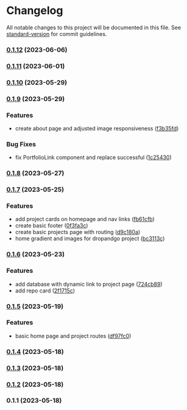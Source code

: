 # Changelog

All notable changes to this project will be documented in this file. See [standard-version](https://github.com/conventional-changelog/standard-version) for commit guidelines.

### [0.1.12](https://github.com/Earthstomp/portfolio/compare/v0.1.11...v0.1.12) (2023-06-06)

### [0.1.11](https://github.com/Earthstomp/portfolio/compare/v0.1.10...v0.1.11) (2023-06-01)

### [0.1.10](https://github.com/Earthstomp/portfolio/compare/v0.1.9...v0.1.10) (2023-05-29)

### [0.1.9](https://github.com/Earthstomp/portfolio/compare/v0.1.8...v0.1.9) (2023-05-29)


### Features

* create about page and adjusted image responsiveness ([f3b35fd](https://github.com/Earthstomp/portfolio/commit/f3b35fd2174634d17e8f0e3a5aa159485896dcf5))


### Bug Fixes

* fix PortfolioLink component and replace successful ([1c25430](https://github.com/Earthstomp/portfolio/commit/1c254304d22c824999f57169b954fa0f12d6121f))

### [0.1.8](https://github.com/Earthstomp/portfolio/compare/v0.1.7...v0.1.8) (2023-05-27)

### [0.1.7](https://github.com/Earthstomp/portfolio/compare/v0.1.6...v0.1.7) (2023-05-25)


### Features

* add project cards on homepage and nav links ([fb61cfb](https://github.com/Earthstomp/portfolio/commit/fb61cfbc0c6721c93a51540ff5a872a29c46fdb6))
* create basic footer ([0f3fa3c](https://github.com/Earthstomp/portfolio/commit/0f3fa3c0e73f3ea15bc23a2cc3e3e477598653d6))
* create basic projects page with routing ([d9c180a](https://github.com/Earthstomp/portfolio/commit/d9c180a2f312dc452d379d1b09dae3a3e5e5b7fd))
* home gradient and images for dropandgo project ([bc3113c](https://github.com/Earthstomp/portfolio/commit/bc3113c8dca9aa1ac04690ebbddad0e5b45aa654))

### [0.1.6](https://github.com/Earthstomp/portfolio/compare/v0.1.5...v0.1.6) (2023-05-23)


### Features

* add database with dynamic link to project page ([724cb89](https://github.com/Earthstomp/portfolio/commit/724cb898ba6a562ca262d1cfcb2a9f4ad3500a66))
* add repo card ([2f1715c](https://github.com/Earthstomp/portfolio/commit/2f1715c1c8ccadcb8223703d4d14ef758bda52f9))

### [0.1.5](https://github.com/Earthstomp/portfolio/compare/v0.1.4...v0.1.5) (2023-05-19)


### Features

* basic home page and project routes ([df97fc0](https://github.com/Earthstomp/portfolio/commit/df97fc0ca8967d81a9ff5f2e139a432aa5f1a99a))

### [0.1.4](https://github.com/Earthstomp/portfolio/compare/v0.1.3...v0.1.4) (2023-05-18)

### [0.1.3](https://github.com/Earthstomp/portfolio/compare/v0.1.2...v0.1.3) (2023-05-18)

### [0.1.2](https://github.com/Earthstomp/portfolio/compare/v0.1.1...v0.1.2) (2023-05-18)

### 0.1.1 (2023-05-18)
